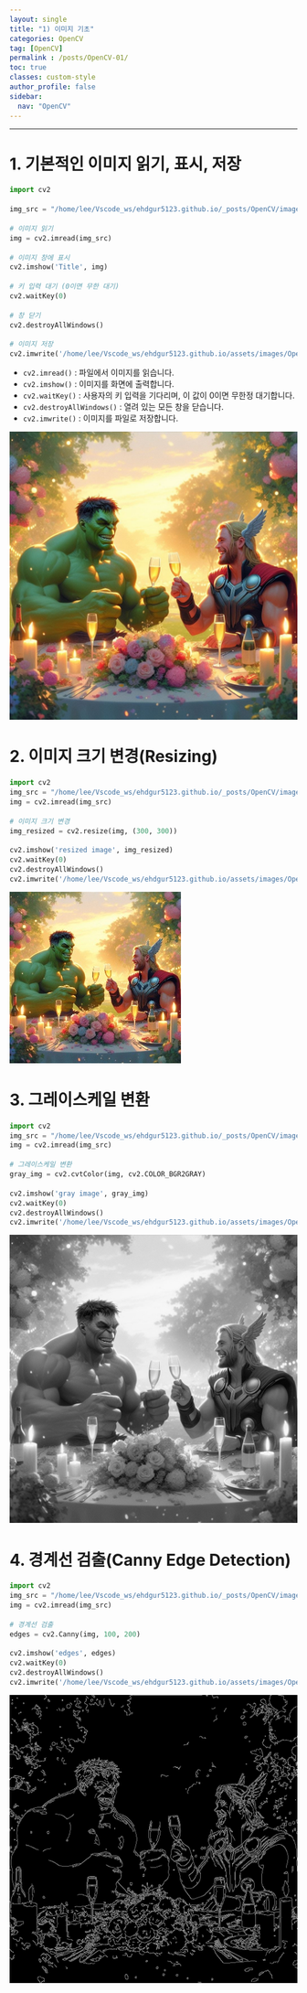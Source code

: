 ```yaml
---
layout: single
title: "1) 이미지 기초"
categories: OpenCV
tag: [OpenCV]
permalink : /posts/OpenCV-01/
toc: true
classes: custom-style
author_profile: false
sidebar:
  nav: "OpenCV"
---
```


<hr>

# 1. 기본적인 이미지 읽기, 표시, 저장

```python
import cv2

img_src = "/home/lee/Vscode_ws/ehdgur5123.github.io/_posts/OpenCV/image/logo.jpg"

# 이미지 읽기
img = cv2.imread(img_src)

# 이미지 창에 표시
cv2.imshow('Title', img)

# 키 입력 대기 (0이면 무한 대기)
cv2.waitKey(0)

# 창 닫기
cv2.destroyAllWindows()

# 이미지 저장 
cv2.imwrite('/home/lee/Vscode_ws/ehdgur5123.github.io/assets/images/OpenCV/ImageBasic-01.jpg', img)
```

- `cv2.imread()` : 파일에서 이미지를 읽습니다.
- `cv2.imshow()` : 이미지를 화면에 출력합니다.
- `cv2.waitKey()` : 사용자의 키 입력을 기다리며, 이 값이 0이면 무한정 대기합니다.
- `cv2.destroyAllWindows()` : 열려 있는 모든 창을 닫습니다.
- `cv2.imwrite()` : 이미지를 파일로 저장합니다.

<p id="img_center">
  <img 
        src="../../assets/images/OpenCV/ImageBasic-01.jpg"
        alt="image"
        title="image"
  >
</p>

# 2. 이미지 크기 변경(Resizing)

```python
import cv2
img_src = "/home/lee/Vscode_ws/ehdgur5123.github.io/_posts/OpenCV/image/logo.jpg"
img = cv2.imread(img_src)

# 이미지 크기 변경
img_resized = cv2.resize(img, (300, 300))

cv2.imshow('resized image', img_resized)
cv2.waitKey(0)
cv2.destroyAllWindows()
cv2.imwrite('/home/lee/Vscode_ws/ehdgur5123.github.io/assets/images/OpenCV/ImageBasic-02.jpg', img_resized)
```

<p id="img_center">
  <img 
        src="../../assets/images/OpenCV/ImageBasic-02.jpg"
        alt="image"
        title="image"
  >
</p>

# 3. 그레이스케일 변환

```python
import cv2
img_src = "/home/lee/Vscode_ws/ehdgur5123.github.io/_posts/OpenCV/image/logo.jpg"
img = cv2.imread(img_src)

# 그레이스케일 변환
gray_img = cv2.cvtColor(img, cv2.COLOR_BGR2GRAY)

cv2.imshow('gray image', gray_img)
cv2.waitKey(0)
cv2.destroyAllWindows()
cv2.imwrite('/home/lee/Vscode_ws/ehdgur5123.github.io/assets/images/OpenCV/ImageBasic-03.jpg', gray_img)
```

<p id="img_center">
  <img 
        src="../../assets/images/OpenCV/ImageBasic-03.jpg"
        alt="image"
        title="image"
  >
</p>

# 4. 경계선 검출(Canny Edge Detection)

```python
import cv2
img_src = "/home/lee/Vscode_ws/ehdgur5123.github.io/_posts/OpenCV/image/logo.jpg"
img = cv2.imread(img_src)

# 경계선 검출
edges = cv2.Canny(img, 100, 200)

cv2.imshow('edges', edges)
cv2.waitKey(0)
cv2.destroyAllWindows()
cv2.imwrite('/home/lee/Vscode_ws/ehdgur5123.github.io/assets/images/OpenCV/ImageBasic-04.jpg', edges)
```

<p id="img_center">
  <img 
        src="../../assets/images/OpenCV/ImageBasic-04.jpg"
        alt="image"
        title="image"
  >
</p>